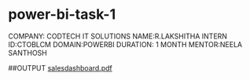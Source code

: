 # power-bi-task-1
COMPANY: CODTECH IT SOLUTIONS
NAME:R.LAKSHITHA
INTERN ID:CTOBLCM
DOMAIN:POWERBI
DURATION: 1 MONTH
MENTOR:NEELA SANTHOSH

##OUTPUT
[salesdashboard.pdf](https://github.com/user-attachments/files/18631185/salesdashboard.pdf)
